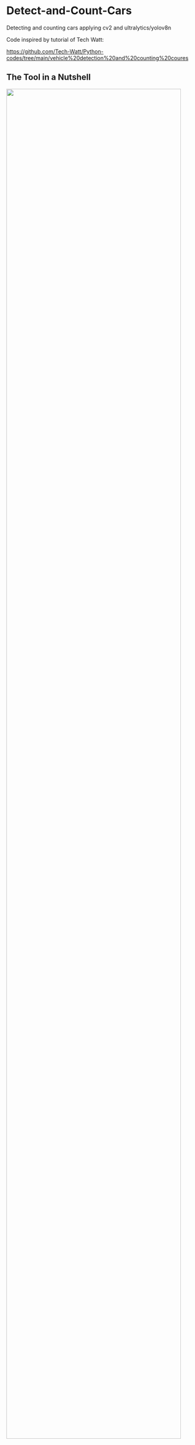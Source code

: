 # Detect-and-Count-Cars
Detecting and counting cars applying cv2 and ultralytics/yolov8n

Code inspired by tutorial of Tech Watt:

https://github.com/Tech-Watt/Python-codes/tree/main/vehicle%20detection%20and%20counting%20coures


## The Tool in a Nutshell

<img src="https://github.com/henrik-lauritsen-ch/Pictures/blob/main/count_cars_v5.png" width=95% height=95%>
